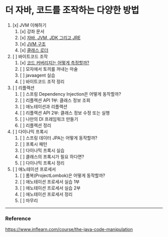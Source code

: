 # 더 자바, 코드를 조작하는 다양한 방법

1. [x] JVM 이해하기
   1. [x] 강좌 문서
   2. [x] [자바, JVM, JDK 그리고 JRE](https://github.com/hongmoSung/the-java/blob/main/doc/ch01/jvm-jdk-jre.md)
   3. [x] [JVM 구조](https://github.com/hongmoSung/the-java/blob/main/doc/ch01/jvm-structure.md)
   4. [x] [클래스 로더](https://github.com/hongmoSung/the-java/blob/main/doc/ch01/class-loader.md)
2. [ ] 바이트코드 조작
   1. [x] [코드 커버리지는 어떻게 측정할까?](https://github.com/hongmoSung/the-java/blob/main/doc/ch02/code-coverage.md)
   2. [ ] 모자에서 토끼를 꺼내는 마술
   3. [ ] javaagent 실습
   4. [ ] 바이트코드 조작 정리
3. [ ] 리플랙션
   1. [ ] 스프링 Dependency Injection은 어떻게 동작할까?
   2. [ ] 리플렉션 API 1부: 클래스 정보 조회
   3. [ ] 애노테이션과 리플랙션
   4. [ ] 리플렉션 API 2부: 클래스 정보 수정 또는 실행
   5. [ ] 나만의 DI 프레임워크 만들기
   6. [ ] 리플렉션 정리
4. [ ] 다이나믹 프록시
   1. [ ] 스프링 데이터 JPA는 어떻게 동작할까?
   2. [ ] 프록시 패턴
   3. [ ] 다이나믹 프록시 실습
   4. [ ] 클래스의 프록시가 필요 하다면?
   5. [ ] 다이나믹 프록시 정리
5. [ ] 애노테이션 프로세서
   1. [ ] 롬복(ProjectLombok)은 어떻게 동작할까?
   2. [ ] 애노테이션 프로세서 실습 1부
   3. [ ] 애노테이션 프로세서 실습 2부
   4. [ ] 애노테이션 프로세서 정리
   5. [ ] 마무리

<hr>  

### Reference
https://www.inflearn.com/course/the-java-code-manipulation